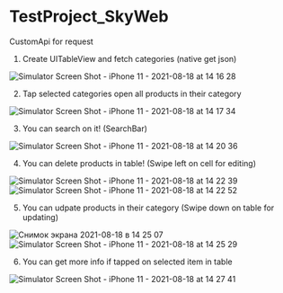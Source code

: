 # TestProject_SkyWeb
CustomApi for request

1) Create UITableView and fetch categories (native get json)

![Simulator Screen Shot - iPhone 11 - 2021-08-18 at 14 16 28](https://user-images.githubusercontent.com/40906632/129888981-347cfe64-2f46-47b2-9d9b-914760b4f6f4.png)

2) Tap selected categories open all products in their category

![Simulator Screen Shot - iPhone 11 - 2021-08-18 at 14 17 34](https://user-images.githubusercontent.com/40906632/129889112-9cfa3e7d-8638-4efd-bfb2-1eda2aea66a9.png)

3) You can search on it! (SearchBar)

![Simulator Screen Shot - iPhone 11 - 2021-08-18 at 14 20 36](https://user-images.githubusercontent.com/40906632/129889494-f0399ac8-e97e-4aa5-a05a-56e36b90f4fa.png)

4) You can delete products in table! (Swipe left on cell for editing)

![Simulator Screen Shot - iPhone 11 - 2021-08-18 at 14 22 39](https://user-images.githubusercontent.com/40906632/129889746-ee2446d6-9c65-4f3e-9c10-47314f3d6f2a.png)
![Simulator Screen Shot - iPhone 11 - 2021-08-18 at 14 22 52](https://user-images.githubusercontent.com/40906632/129889777-070a4c22-61ba-4006-9002-641a031ce055.png)

5) You can udpate products in their category (Swipe down on table for updating)

![Снимок экрана 2021-08-18 в 14 25 07](https://user-images.githubusercontent.com/40906632/129890182-3e6f98fa-b30d-4bc4-a071-e25fd27bf22c.png)
![Simulator Screen Shot - iPhone 11 - 2021-08-18 at 14 25 29](https://user-images.githubusercontent.com/40906632/129890202-adee0316-77df-4194-8e8e-0c17cc4a6de4.png)

6) You can get more info if tapped on selected item in table

![Simulator Screen Shot - iPhone 11 - 2021-08-18 at 14 27 41](https://user-images.githubusercontent.com/40906632/129890326-0527c969-da03-4057-a850-f9f7c14f4426.png)

